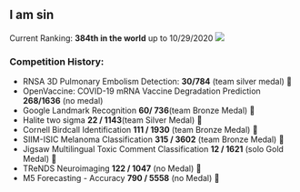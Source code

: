 ## I am sin
Current Ranking: **384th in the world** up to 10/29/2020
![](https://www.googleapis.com/download/storage/v1/b/kaggle-forum-message-attachments/o/inbox%2F5168115%2Fd867da9238892052b5f8e4adf06d8f69%2FScreen%20Shot%202020-10-29%20at%206.16.28%20PM.png?generation=1604020777447034&alt=media)

### Competition History:
- RNSA 3D Pulmonary Embolism Detection: **30/784** (team silver medal) :2nd_place_medal:
- OpenVaccine: COVID-19 mRNA Vaccine Degradation Prediction **268/1636** (no medal)
- Google Landmark Recognition **60/ 736**(team Bronze Medal) :3rd_place_medal:
- Halite two sigma **22 / 1143**(team Silver Medal) :2nd_place_medal:
- Cornell Birdcall Identification **111 / 1930** (team Bronze Medal) :3rd_place_medal:
- SIIM-ISIC Melanoma Classification **315 / 3602** (team Bronze Medal) :3rd_place_medal:
- Jigsaw Multilingual Toxic Comment Classification **12 / 1621** (solo Gold Medal) :1st_place_medal:
- TReNDS Neuroimaging **122 / 1047** (no Medal) :eyes:
- M5 Forecasting - Accuracy **790 / 5558** (no Medal) :eyes:
